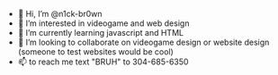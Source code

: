- 👋 Hi, I’m @n1ck-br0wn
- 👀 I’m interested in videogame and web design
- 🌱 I’m currently learning javascript and HTML
- 💞️ I’m looking to collaborate on videogame design or website design (someone to test websites would be cool)
- 📫 to reach me text "BRUH" to 304-685-6350

<!---
n1ck-br0wn/n1ck-br0wn is a ✨ special ✨ repository because its `README.md` (this file) appears on your GitHub profile.
You can click the Preview link to take a look at your changes.
--->
